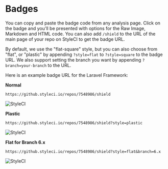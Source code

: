 # Badges

You can copy and paste the badge code from any analysis page. Click on the badge and you'll be presented with options for the Raw Image, Markdown and HTML code. You can also add `/shield` to the URL of the main page of your repo on StyleCI to get the badge URL.

By default, we use the "flat-square" style, but you can also choose from "flat", or "plastic" by appending `?style=flat` to `?style=square` to the badge URL. We also support setting the branch you want by appending `?branch=your-branch` to the URL.

Here is an example badge URL for the Laravel Framework:

__Normal__

`https://github.styleci.io/repos/7548986/shield`

![StyleCI](https://github.styleci.io/repos/7548986/shield)

__Plastic__

`https://github.styleci.io/repos/7548986/shield?style=plastic`

![StyleCI](https://github.styleci.io/repos/7548986/shield?style=plastic)

__Flat for Branch 6.x__

`https://github.styleci.io/repos/7548986/shield?style=flat&branch=6.x`

![StyleCI](https://github.styleci.io/repos/7548986/shield?style=flat&branch=6.x)
